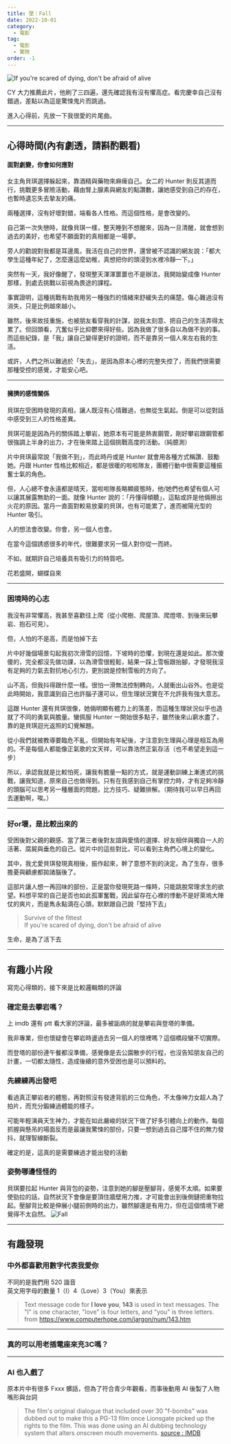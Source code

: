 ```yaml
---
title: 墜｜Fall
date: 2022-10-01
category:
  - 電影
tag:
  - 電影
  - 驚險
order: -1
---
```


![](https://blogger.googleusercontent.com/img/b/R29vZ2xl/AVvXsEgysOV3Spl2ONIPIrvZK9xbmPHJNtVU92clXO2xf4nKWoJTdUYXvxoLbmVm-Vy_gscfhDtdRGsaPZ47oWBPMudsq4VFk2ZY06cEbzBZlxtso0_WbRBRpj8LprQC3kqO2z_grdGz6PdcQ-moyi2DaTThThFyokYtMW796439iQyFiK6Td9RPoUTF8fZq0g/s800/Xnip2022-10-02_10-26-59.jpg "If you're scared of dying, don't be afraid of alive")

CY 大力推薦此片，他刷了三四遍，還先確認我有沒有懼高症。看完慶幸自己沒有錯過，差點以為這是驚悚鬼片而跳過。

進入心得前，先放一下我很愛的片尾曲。

<YouTube id="xRUsT3HZoxE" />


<!--more-->

---
## 心得時間(內有劇透，請斟酌觀看)

#### 面對劇變，你會如何應對
女主角貝琪選擇躲起來，靠酒精與藥物來麻痺自己。女二的 Hunter 則反其道而行，挑戰更多冒險活動，藉由腎上腺素與網友的點讚數，讓她感受到自己的存在，也暫時遺忘失去摯友的痛。

兩種選擇，沒有好壞對錯，端看各人性格。而這個性格，是會改變的。

自己第一次失戀時，就像貝琪一樣，整天睡到不想醒來，因為一旦清醒，就會想到過去的美好，也希望不願面對的真相都是一場夢。

旁人的勸說對我都是耳邊風，我活在自己的世界，還曾被不認識的網友說：「都大學生這種年紀了，怎麼還這麼幼稚，真想把你的頭浸到水裡冷靜一下。」

突然有一天，我好像醒了，發現整天渾渾噩噩也不是辦法，我開始變成像 Hunter 那樣，到處去挑戰以前視為畏途的課程。

事實證明，這種挑戰有助我用另一種強烈的情緒來舒緩失去的痛楚。傷心難過沒有消失，只是比例越來越小。

雖然，後來故技重施，也被朋友看穿我的計謀，說我太刻意、把自己的生活弄得太累了。但回頭看，亢奮似乎比抑鬱來得好些。因為我做了很多自以為做不到的事。而這些紀錄，是「我」讓自己變得更好的證明，而不是靠另一個人來左右我的生活。

或許，人們之所以難過於「失去」，是因為原本心裡的完整失控了，而我們很需要那種受控的感覺，才能安心吧。

---
#### 擁擠的感情關係
貝琪在受困時發現的真相，讓人既沒有心情難過，也無從生氣起。倒是可以從對話中感受到三人的性格差異。

貝琪可能是因為丹的關係踏上攀岩，她原本有可能是熱衷鋼管，剛好攀岩跟鋼管都很強調上半身的出力，才在後來踏上這個挑戰高度的活動。（純臆測）

片中貝琪最常說「我做不到」，而此時丹或是 Hunter 就會用各種方式稱讚、鼓勵她。丹跟 Hunter 性格比較相近，都是很暖的啦啦隊友，團體行動中很需要這種振奮士氣的角色。

但，人心總不會永遠都是晴天，當啦啦隊長略顯疲態時，他/她們也希望有個人可以讓其展露無助的一面。就像 Hunter 說的：「丹懂得傾聽」，這點或許是他倆擦出火花的原因。當丹一直面對較易放棄的貝琪，也有可能累了，進而被陽光型的 Hunter 吸引。

人的想法會改變。你會，另一個人也會。

在當今這個誘惑很多的年代，很難要求另一個人對你從一而終。

不如，就期許自己培養具有吸引力的特質吧。

花若盛開，蝴蝶自來

---
### 困境時的心志
我沒有非常懼高，我甚至喜歡往上爬（從小爬樹、爬屋頂、爬燈塔、到後來玩攀岩、抱石可見）。

但，人怕的不是高，而是怕掉下去

片中好幾個場景勾起我初次滑雪的回憶，下坡時的恐懼，到現在還是如此。那次傻傻的，完全都沒先做功課，以為滑雪很輕鬆，結果一踩上雪板跟抬腳，才發現我沒有足夠的力氣去對抗地心引力，更別說是控制雪板的方向了。

山不高，但我抖得跟什麼一樣。很怕一滑無法控制轉向，人就衝出山谷外。也是從此時開始，我意識到自己也許腦子還可以，但生理狀況實在不允許我有強大意志。

這跟 Hunter 還有貝琪很像，她倆明顯有體力上的落差，而這種生理狀況似乎也造就了不同的勇氣與膽量。蠻佩服 Hunter 一開始很多點子，雖然後來山窮水盡了，靠的是貝琪迴光返照的幻覺解題。

從小我們就被教導要臨危不亂，但開始有年紀後，才注意到生理與心理是相互為用的。不是每個人都能像正氣歌的文天祥，可以靠浩然正氣存活（也不希望走到這一步）

所以，承認我就是比較怕死，讓我有膽量一點的方式，就是運動訓練上漸進式的挑戰，讓我知道，原來自己也做得到。只有在我感到自己有掌控力時，才有足夠冷靜的頭腦可以思考另一種層面的問題，比方技巧、疑難排解。（期待我可以早日再回去運動啊，唉。）

---
### 好or壞，是比較出來的
受困後對父親的觀感、當了第三者後對友誼與愛情的選擇、好友相伴與獨自一人的活著、腐屍與垂危的自己。從片中的這些對比，可以看到主角們心境上的變化。

其中，我尤愛貝琪發現真相後，振作起來，幹了意想不到的決定。為了生存，很多擔憂與顧慮都拋諸腦後了。

這部片讓人想一再回味的部份，正是當你發現死路一條時，只能跳脫常理求生的欲望。料想平常的自己是否也如此孤軍奮戰，因此留存在心裡的悸動不是好萊塢大陣仗的爽片，而是雋永點滴在心頭，默默跟自己說「堅持下去」

> Survive of the fittest  
If you're scared of dying, don't be afraid of alive

生命，是為了活下去

---
## 有趣小片段
寫完心得類的，接下來是比較邏輯類的評論
 
### 確定是去攀岩嗎？
上 imdb 還有 ptt 看大家的評論，最多被詬病的就是攀岩與登塔的準備。

我非專業，但也懷疑會在攀岩時盪過去另一個人的懷裡嗎？這個橋段蠻不切實際。

而登塔的部份連午餐都沒準備，感覺像是去公園散步的行程，也沒告知朋友自己的計畫，一切都太隨性，造成後續的意外受困也是可以預料的。

### 先練練再出發吧  
看過真正攀岩者的體態，再對照沒有發達背肌的三位角色，不太像神力女超人為了拍片，而充分鍛練過體能的樣子。

可能年輕演員天生神力，才能在如此嚴峻的狀況下做了好多引體向上的動作。每個抓握與懸吊的場面反而是最讓我驚悚的部份，只要一想到過去自己撐不住的無力發抖，就理智線斷裂。

確定的是，這真的是需要練過才能出發的活動

### 姿勢哪邊怪怪的  
貝琪要拉起 Hunter 與背包的姿勢，注意到她的腳是壓腳背，感覺不太順。如果要使勁拉的話，自然狀況下會像是要頂住牆壁用力推，才可能會出到後側鏈把重物拉起。壓腳背比較是伸展小腿前側時的出力，雖然腳還是有用力，但在這個情境下總覺得不太自然。
![](https://blogger.googleusercontent.com/img/a/AVvXsEiSUnDhhS9nos2dXG_W_pFIR0kJBiGZS1C2oTGB5eyQ_2IddFbSLZVwtIHCn7q6VsElL6AI_bA7_ik5mFtMO_keJ26oP_VKBTSMRqjxnvDNvMsSep40bgp20sSTGP4vsawWzWBYygke2tdTGdc4Y6sqRBJ3-G512rcwiv2A7YzFOcJANb54waOiC-USCQ "Fall")


---
## 有趣發現

### 中外都喜歡用數字代表我愛你  
不同的是我們用 520 諧音  
英文用字母的數量 1（I）4（Love）3（You）來表示
> Text message code for **I love you**, **143** is used in text messages. The "I" is one character, "love" is four letters, and "you" is three letters.  from https://www.computerhope.com/jargon/num/143.htm

---
### 真的可以用老插電座來充3C嗎？
<YouTube id="j3rwWYS6xac" />

---
### AI 也入戲了
原本片中有很多 Fxxx 髒話，但為了符合青少年觀看，而事後動用 AI 後製了人物嘴形與台詞
> The film's original dialogue that included over 30 "f-bombs" was dubbed out to make this a PG-13 film once Lionsgate picked up the rights to the film. This was done using an AI dubbing technology system that alters onscreen mouth movements.
[source : IMDB](https://www.imdb.com/title/tt15325794/trivia?item=tr6461514)